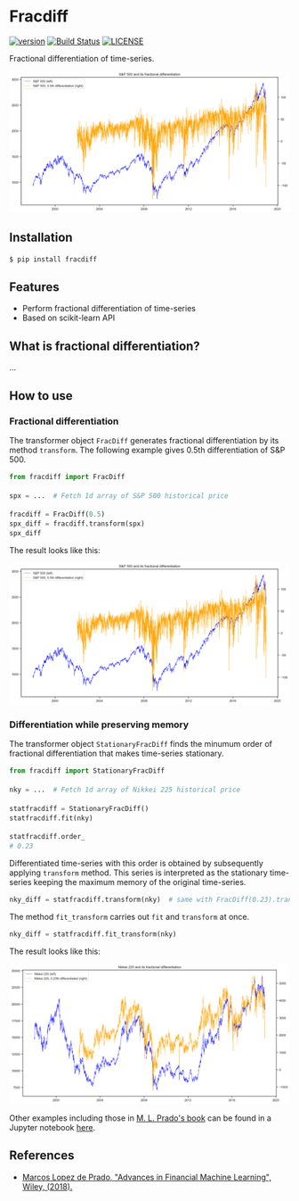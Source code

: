# Fracdiff

[![version](https://img.shields.io/pypi/v/fracdiff.svg)](https://test.pypi.org/project/fracdiff/)
[![Build Status](https://travis-ci.com/simaki/fracdiff.svg?branch=master)](https://travis-ci.com/simaki/fracdiff)
[![LICENSE](https://img.shields.io/github/license/simaki/fracdiff)](https://github.com/simaki/fracdiff/blob/master/LICENSE)

Fractional differentiation of time-series.

![spx](./sample/spx.png)

## Installation

```sh
$ pip install fracdiff
```

## Features

- Perform fractional differentiation of time-series
- Based on scikit-learn API

## What is fractional differentiation?

...

## How to use

### Fractional differentiation

The transformer object `FracDiff` generates fractional differentiation by its method `transform`.
The following example gives 0.5th differentiation of S&P 500.

```python
from fracdiff import FracDiff

spx = ...  # Fetch 1d array of S&P 500 historical price

fracdiff = FracDiff(0.5)
spx_diff = fracdiff.transform(spx)
spx_diff
```

The result looks like this:

![spx](./sample/spx.png)

### Differentiation while preserving memory

The transformer object `StationaryFracDiff` finds the minumum order of fractional differentiation that makes time-series stationary.

```python
from fracdiff import StationaryFracDiff

nky = ...  # Fetch 1d array of Nikkei 225 historical price

statfracdiff = StationaryFracDiff()
statfracdiff.fit(nky)

statfracdiff.order_
# 0.23
```

Differentiated time-series with this order is obtained by subsequently applying `transform` method.
This series is interpreted as the stationary time-series keeping the maximum memory of the original time-series.

```python
nky_diff = statfracdiff.transform(nky)  # same with FracDiff(0.23).transform(nky)
```

The method `fit_transform` carries out `fit` and `transform` at once.

```python
nky_diff = statfracdiff.fit_transform(nky)
```

The result looks like this:

![nky](./sample/nky.png)

Other examples including those in [M. L. Prado's book][prado] can be found in a Jupyter notebook [here](./sample/plot.ipynb).

## References

- [Marcos Lopez de Prado, "Advances in Financial Machine Learning", Wiley, (2018).][prado]

[prado]: https://www.wiley.com/en-us/Advances+in+Financial+Machine+Learning-p-9781119482086
